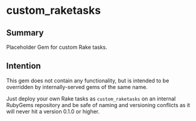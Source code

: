 # custom_raketasks

## Summary

Placeholder Gem for custom Rake tasks.

## Intention

This gem does not contain any functionality, but is intended
to be overridden by internally-served gems of the same name.

Just deploy your own Rake tasks as `custom_raketasks` on an internal
RubyGems repository and be safe of naming and versioning conflicts
as it will never hit a version 0.1.0 or higher.
